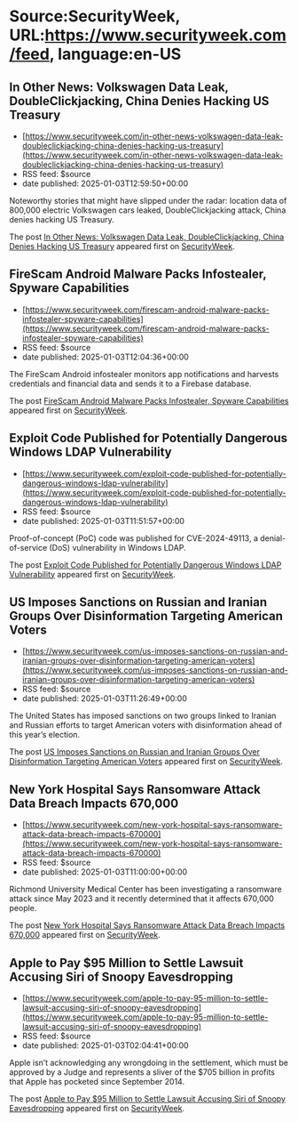 # Source:SecurityWeek, URL:https://www.securityweek.com/feed, language:en-US

## In Other News: Volkswagen Data Leak, DoubleClickjacking, China Denies Hacking US Treasury
 - [https://www.securityweek.com/in-other-news-volkswagen-data-leak-doubleclickjacking-china-denies-hacking-us-treasury](https://www.securityweek.com/in-other-news-volkswagen-data-leak-doubleclickjacking-china-denies-hacking-us-treasury)
 - RSS feed: $source
 - date published: 2025-01-03T12:59:50+00:00

<p>Noteworthy stories that might have slipped under the radar: location data of 800,000 electric Volkswagen cars leaked, DoubleClickjacking attack, China denies hacking US Treasury.</p>
<p>The post <a href="https://www.securityweek.com/in-other-news-volkswagen-data-leak-doubleclickjacking-china-denies-hacking-us-treasury/">In Other News: Volkswagen Data Leak, DoubleClickjacking, China Denies Hacking US Treasury</a> appeared first on <a href="https://www.securityweek.com">SecurityWeek</a>.</p>

## FireScam Android Malware Packs Infostealer, Spyware Capabilities
 - [https://www.securityweek.com/firescam-android-malware-packs-infostealer-spyware-capabilities](https://www.securityweek.com/firescam-android-malware-packs-infostealer-spyware-capabilities)
 - RSS feed: $source
 - date published: 2025-01-03T12:04:36+00:00

<p>The FireScam Android infostealer monitors app notifications and harvests credentials and financial data and sends it to a Firebase database.</p>
<p>The post <a href="https://www.securityweek.com/firescam-android-malware-packs-infostealer-spyware-capabilities/">FireScam Android Malware Packs Infostealer, Spyware Capabilities</a> appeared first on <a href="https://www.securityweek.com">SecurityWeek</a>.</p>

## Exploit Code Published for Potentially Dangerous Windows LDAP Vulnerability
 - [https://www.securityweek.com/exploit-code-published-for-potentially-dangerous-windows-ldap-vulnerability](https://www.securityweek.com/exploit-code-published-for-potentially-dangerous-windows-ldap-vulnerability)
 - RSS feed: $source
 - date published: 2025-01-03T11:51:57+00:00

<p>Proof-of-concept (PoC) code was published for CVE-2024-49113, a denial-of-service (DoS) vulnerability in Windows LDAP.</p>
<p>The post <a href="https://www.securityweek.com/exploit-code-published-for-potentially-dangerous-windows-ldap-vulnerability/">Exploit Code Published for Potentially Dangerous Windows LDAP Vulnerability</a> appeared first on <a href="https://www.securityweek.com">SecurityWeek</a>.</p>

## US Imposes Sanctions on Russian and Iranian Groups Over Disinformation Targeting American Voters
 - [https://www.securityweek.com/us-imposes-sanctions-on-russian-and-iranian-groups-over-disinformation-targeting-american-voters](https://www.securityweek.com/us-imposes-sanctions-on-russian-and-iranian-groups-over-disinformation-targeting-american-voters)
 - RSS feed: $source
 - date published: 2025-01-03T11:26:49+00:00

<p>The United States has imposed sanctions on two groups linked to Iranian and Russian efforts to target American voters with disinformation ahead of this year’s election.</p>
<p>The post <a href="https://www.securityweek.com/us-imposes-sanctions-on-russian-and-iranian-groups-over-disinformation-targeting-american-voters/">US Imposes Sanctions on Russian and Iranian Groups Over Disinformation Targeting American Voters</a> appeared first on <a href="https://www.securityweek.com">SecurityWeek</a>.</p>

## New York Hospital Says Ransomware Attack Data Breach Impacts 670,000
 - [https://www.securityweek.com/new-york-hospital-says-ransomware-attack-data-breach-impacts-670000](https://www.securityweek.com/new-york-hospital-says-ransomware-attack-data-breach-impacts-670000)
 - RSS feed: $source
 - date published: 2025-01-03T11:00:00+00:00

<p>Richmond University Medical Center has been investigating a ransomware attack since May 2023 and it recently determined that it affects 670,000 people. </p>
<p>The post <a href="https://www.securityweek.com/new-york-hospital-says-ransomware-attack-data-breach-impacts-670000/">New York Hospital Says Ransomware Attack Data Breach Impacts 670,000</a> appeared first on <a href="https://www.securityweek.com">SecurityWeek</a>.</p>

## Apple to Pay $95 Million to Settle Lawsuit Accusing Siri of Snoopy Eavesdropping
 - [https://www.securityweek.com/apple-to-pay-95-million-to-settle-lawsuit-accusing-siri-of-snoopy-eavesdropping](https://www.securityweek.com/apple-to-pay-95-million-to-settle-lawsuit-accusing-siri-of-snoopy-eavesdropping)
 - RSS feed: $source
 - date published: 2025-01-03T02:04:41+00:00

<p>Apple isn’t acknowledging any wrongdoing in the settlement, which must be approved by a Judge and represents a sliver of the $705 billion in profits that Apple has pocketed since September 2014.</p>
<p>The post <a href="https://www.securityweek.com/apple-to-pay-95-million-to-settle-lawsuit-accusing-siri-of-snoopy-eavesdropping/">Apple to Pay $95 Million to Settle Lawsuit Accusing Siri of Snoopy Eavesdropping</a> appeared first on <a href="https://www.securityweek.com">SecurityWeek</a>.</p>

